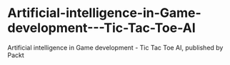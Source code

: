 # Artificial-intelligence-in-Game-development---Tic-Tac-Toe-AI
Artificial intelligence in Game development - Tic Tac Toe AI, published by Packt
